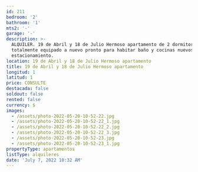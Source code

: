 ```yaml
---
id: 211
bedroom: '2'
bathroom: '1'
mts2: '-'
garage: '-'
description: >-
  ALQUILER. 19 de Abril y 18 de Julio Hermoso apartamento de 2 dormitorios
  totalmente equipado a nuevo pronto para habitar baño y cocinas nuevos y
  estacionamiento.
location: 19 de Abril y 18 de Julio Hermoso apartamento
title: 19 de Abril y 18 de Julio Hermoso apartamento
longitud: 1
latitud: 1
price: CONSULTE
destacada: false
soldout: false
rented: false
currency: $
images:
  - /assets/photo-2022-05-20-10-52-22.jpg
  - /assets/photo-2022-05-20-10-52-22_1.jpg
  - /assets/photo-2022-05-20-10-52-22_2.jpg
  - /assets/photo-2022-05-20-10-52-22_3.jpg
  - /assets/photo-2022-05-20-10-52-23.jpg
  - /assets/photo-2022-05-20-10-52-23_1.jpg
propertyType: apartamentos
listType: alquileres
date: 'July 7, 2022 10:32 AM'
---
```


